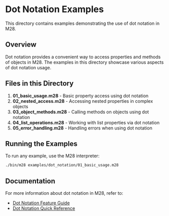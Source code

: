 # Dot Notation Examples

This directory contains examples demonstrating the use of dot notation in M28.

## Overview

Dot notation provides a convenient way to access properties and methods of objects in M28. The examples in this directory showcase various aspects of dot notation usage.

## Files in this Directory

1. **01_basic_usage.m28** - Basic property access using dot notation
2. **02_nested_access.m28** - Accessing nested properties in complex objects
3. **03_object_methods.m28** - Calling methods on objects using dot notation
4. **04_list_operations.m28** - Working with list properties via dot notation
5. **05_error_handling.m28** - Handling errors when using dot notation

## Running the Examples

To run any example, use the M28 interpreter:

```bash
./bin/m28 examples/dot_notation/01_basic_usage.m28
```

## Documentation

For more information about dot notation in M28, refer to:

- [Dot Notation Feature Guide](../../docs/features/dot-notation.md)
- [Dot Notation Quick Reference](../../docs/dot-notation-quick-ref.md)